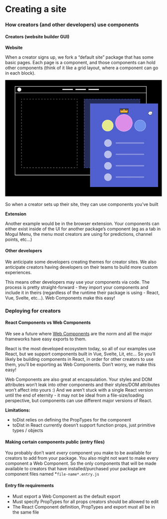 # Creating a site

### How creators (and other developers) use components

#### Creators (website builder GUI)

**Website**

When a creator signs up, we fork a “default site” package that has some basic pages. Each page is a component, and those components can hold other components (think of it like a grid layout, where a component can go in each block).

![](<../.gitbook/assets/unknown (8).png>)

So when a creator sets up their site, they can use components you’ve built

**Extension**

Another example would be in the browser extension. Your components can either exist inside of the UI for another package’s component (eg as a tab in Mogul Menu, the menu most creators are using for predictions, channel points, etc…)

#### Other developers

We anticipate some developers creating themes for creator sites. We also anticipate creators having developers on their teams to build more custom experiences.

This means other developers may use your components via code. The process is pretty straight-forward - they import your components and include it in theirs (regardless of the runtime their package is using - React, Vue, Svelte, etc…). Web Components make this easy!

### Deploying for creators

#### React Components vs Web Components

We see a future where [Web Components](https://www.webcomponents.org/introduction) are the norm and all the major frameworks have easy exports to them.

React is the most developed ecosystem today, so all of our examples use React, but we support components built in Vue, Svelte, Lit, etc… So you’ll likely be building components in React, in order for other creators to use them, you’ll be exporting as Web Components. Don’t worry, we make this easy!

Web Components are also great at encapsulation. Your styles and DOM attributes won’t leak into other components and their styles/DOM attributes won’t affect into yours :) And we aren’t stuck with a single React version until the end of eternity - it may not be ideal from a file-size/loading perspective, but components can use different major versions of React.

**Limitations:**

* toDist relies on defining the PropTypes for the component
* toDist in React currently doesn’t support function props, just primitive types / objects

#### Making certain components public (entry files)

You probably don’t want _every_ component you make to be available for creators to add from your package. You also might not want to make every component a Web Component. So the only components that will be made available to creators that have installed/purchased your package are component files named \*`file-name*.entry.js`

#### Entry file requirements

* Must export a Web Component as the default export
* Must specify PropTypes for all props creators should be allowed to edit
* The React Component definition, PropTypes and export must all be in the same file

